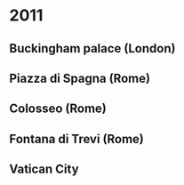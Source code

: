 
2011
======

Buckingham palace (London)
------

Piazza di Spagna (Rome)
------

Colosseo (Rome)
------

Fontana di Trevi (Rome)
------

Vatican City
------
